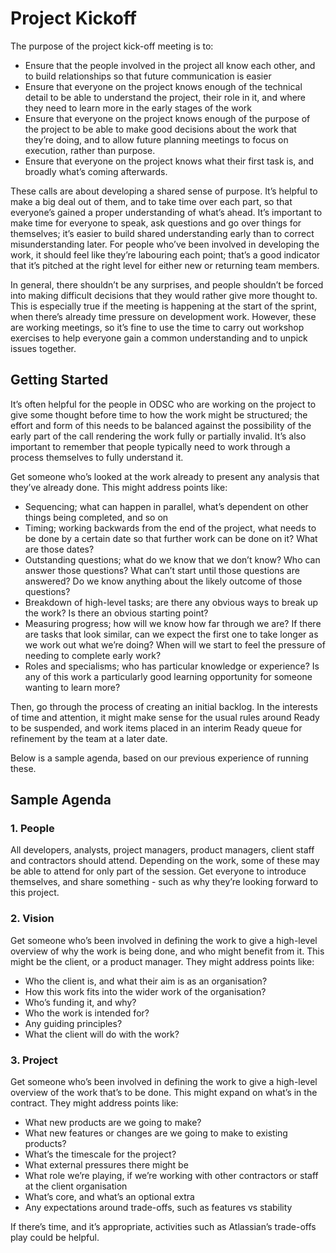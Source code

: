 # Project Kickoff

The purpose of the project kick-off meeting is to:
* Ensure that the people involved in the project all know each other, and to build relationships so that future communication is easier 
* Ensure that everyone on the project knows enough of the technical detail to be able to understand the project, their role in it, and where they need to learn more in the early stages of the work
* Ensure that everyone on the project knows enough of the purpose of the project to be able to make good decisions about the work that they’re doing, and to allow future planning meetings to focus on execution, rather than purpose. 
* Ensure that everyone on the project knows what their first task is, and broadly what’s coming afterwards. 


These calls are about developing a shared sense of purpose. It’s helpful to make a big deal out of them, and to take time over each part, so that everyone’s gained a proper understanding of what’s ahead. It’s important to make time for everyone to speak, ask questions and go over things for themselves; it’s easier to build shared understanding early than to correct misunderstanding later. For people who’ve been involved in developing the work, it should feel like they’re labouring each point; that’s a good indicator that it’s pitched at the right level for either new or returning team members. 

In general, there shouldn’t be any surprises, and people shouldn’t be forced into making difficult decisions that they would rather give more thought to. This is especially true if the meeting is happening at the start of the sprint, when there’s already time pressure on development work. However, these are working meetings, so it’s fine to use the time to carry out workshop exercises to help everyone gain a common understanding and to unpick issues together.

## Getting Started

It’s often helpful for the people in ODSC who are working on the project to give some thought before time to how the work might be structured; the effort and form of this needs to be balanced against the possibility of the early part of the call rendering the work fully or partially invalid. It’s also important to remember that people typically need to work through a process themselves to fully understand it. 

Get someone who’s looked at the work already to present any analysis that they’ve already done. This might address points like:
* Sequencing; what can happen in parallel, what’s dependent on other things being completed, and so on
* Timing; working backwards from the end of the project, what needs to be done by a certain date so that further work can be done on it? What are those dates?
* Outstanding questions; what do we know that we don’t know? Who can answer those questions? What can’t start until those questions are answered? Do we know anything about the likely outcome of those questions?
* Breakdown of high-level tasks; are there any obvious ways to break up the work? Is there an obvious starting point? 
* Measuring progress; how will we know how far through we are? If there are tasks that look similar, can we expect the first one to take longer as we work out what we’re doing? When will we start to feel the pressure of needing to complete early work?
* Roles and specialisms; who has particular knowledge or experience? Is any of this work a particularly good learning opportunity for someone wanting to learn more?

Then, go through the process of creating an initial backlog. In the interests of time and attention, it might make sense for the usual rules around Ready to be suspended, and work items placed in an interim Ready queue for refinement by the team at a later date.

Below is a sample agenda, based on our previous experience of running these.

## Sample Agenda

### 1. People

All developers, analysts, project managers, product managers, client staff and contractors should attend. Depending on the work, some of these may be able to attend for only part of the session.
Get everyone to introduce themselves, and share something - such as why they’re looking forward to this project. 

### 2. Vision
Get someone who’s been involved in defining the work to give a high-level overview of why the work is being done, and who might benefit from it. This might be the client, or a product manager. They might address points like:
* Who the client is, and what their aim is as an organisation?
* How this work fits into the wider work of the organisation?
* Who’s funding it, and why?
* Who the work is intended for?
* Any guiding principles?
* What the client will do with the work?

### 3. Project
Get someone who’s been involved in defining the work to give a high-level overview of the work that’s to be done. This might expand on what’s in the contract. They might address points like:
* What new products are we going to make?
* What new features or changes are we going to make to existing products?
* What’s the timescale for the project?
* What external pressures there might be
* What role we’re playing, if we’re working with other contractors or staff at the client organisation
* What’s core, and what’s an optional extra
* Any expectations around trade-offs, such as features vs stability

If there’s time, and it’s appropriate, activities such as Atlassian’s trade-offs play could be helpful.